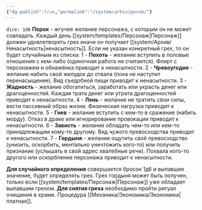 ```yaml
---
{"dg-publish":true,"permalink":"/system/arhiv/porok/"}
---
```


`dice: 1d6`
**Порок** - жгучее желание персонажа, с которым он не может совладать. Каждый день [[system/templates/Персонаж\|Персонаж]] должен удовлетворять грех иначе он получает [[system/Архив/Ненасытность\|ненасытность]]. Если не указан конкретный грех, то он будет случайным из списка:
1 - **Похоть** - желание вступить в половые отношения с кем-либо (одиночная работа не считается). Флирт с персонажем и обнажёнка приводит к ненасытности.
2 - **Чревоугодие** - желание набить свой желудок до отвала (пока не наступит перенасыщение). Вид съедобной пищи приводит к ненасытности.
3 - **Жадность** - желание обогатиться, заработать или украсть денег или драгоценностей. Каждая трата денег или утрата драгоценностей приводит к ненасытности.
4 - **Лень** - желание не тратить свои силы, вести пассивный образ жизни. Физическая нагрузка приводит к ненасытности.
5 - **Гнев** - желание вступить с кем-то в сражение (набить морду). Отказ в драке или игнорирование провокации приводит к ненасытности.
6 - **Зависть** - желание обладать чем-то или кем-то принадлежащим кому-то другому. Вид чужого превосходства приводит к ненасытности.
7 - **Гордыня** - желание ощутить своё превосходство (унизить, оскорбить, ментально уничтожить кого-то) или получить признание (услышать в свой адрес хвалебные речи). Похвала кого-то другого или оскорбление персонажа приводит к ненасытности.

**Для случайного определения** совершается бросок 1д6 и выпавшее значение, будет определять грех. Грех гордыня может быть получен, только если [[system/templates/Персонаж\|Персонаж]] уже обладает выпавшим грехом.
**Для снятия греха** необходимо пройти ритуал очищения в храме. Процедура [[Механика/Экономика/Экономика\|платная]].